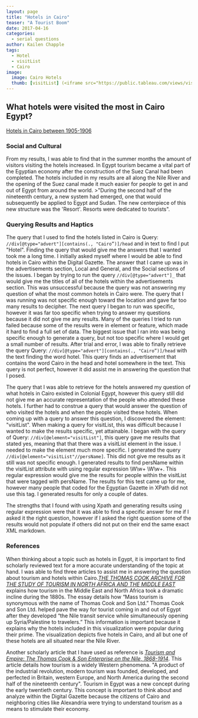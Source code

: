 ```yaml
---
layout: page
title: "Hotels in Cairo"
teaser: "A Tourist Boom"
date: 2017-04-16
categories:
  - serial questions
author: Kailen Chapple
tags:
  - Hotel
  - visitList
  - Cairo
image:
  image: Cairo Hotels
  thumb: [visitList] (<iframe src="https://public.tableau.com/views/visitList/Story1?:showVizHome=no&:embed=true" align="center" width="90%" height="500"/> )
---
```


## What hotels were visited the most in Cairo Egypt?

[Hotels in Cairo between 1905-1906](https://www.google.com/maps/@30.0302842,31.1812774,13z/data=!3m1!4b1!4m2!6m1!1s1DunCjoyI8KrRBpKhOk1C7EDsJijzv3J3)


### Social and Cultural

From my results, I was able to find that in the summer months the amount of visitors visiting the hotels increased. In Egypt tourism became a vital part of the Egyptian economy after the construction of the Suez Canal had been completed. The hotels included in my results are all along the Nile River and the opening of the Suez canal made it much easier for people to get in and out of Egypt from around the world. >"During the second half of the nineteenth century, a new system had emerged, one that would subsequently be applied to Egypt and Sudan. The new centerpiece of this new structure was the 'Resort'. Resorts were dedicated to tourists".

### Querying Results and Haptics

The query that I used to find the hotels listed in Cairo is Query: `//div[@type="advert"][contains(., "Cairo”)]/head` and in text to find I put "Hotel". Finding the query that would give me the answers that I wanted took me a long time. I initially asked myself where I would be able to find hotels in Cairo within the Digital Gazette. The answer that I came up was in the advertisements section, Local and General, and the Social sections of the issues. I began by trying to run the query `//div[@type="advert"]_` that would give me the titles of all of the hotels within the advertisements section. This was unsuccessful because the query was not answering my question of what the most common hotels in Cairo were. The query that I was running was not specific enough toward the location and gave far too many results to decipher. The next query I began to run was specific, however it was far too specific when trying to answer my questions because it did not give me any results. Many of the queries I tried to run failed because some of the results were in element or feature, which made it hard to find a full set of data. The biggest issue that I ran into was being specific enough to generate a query, but not too specific where I would get a small number of results. After trial and error, I was able to finally retrieve the query Query: `//div[@type="advert"][contains(., "Cairo”)]/head` with the text finding the word hotel. This query finds an advertisement that contains the word Cairo in the head and hotel somewhere in the text. This query is not perfect, however it did assist me in answering the question that I posed.

The query that I was able to retrieve for the hotels answered my question of what hotels in Cairo existed in Colonial Egypt, however this query still did not give me an accurate representation of the people who attended these hotels. I further had to construe a query that would answer the question of who visited the hotels and when the people visited these hotels. When coming up with a query to answer this question, I discovered the element: "visitList". When making a query for visitList, this was difficult because I wanted to make the results specific, yet attainable. I began with the query of Query: `//div[@element="visitList"]`, this query gave me results that stated yes, meaning that that there was a visitList element in the issue. I needed to make the element much more specific. I generated the query `//div[@element="visitList"//persName]`. This did not give me results as it still was not specific enough. I generated results to find persName within the visitList attribute with using regular expression \W\w+ \W\w+. This regular expression would give me the results for people within the visitList that were tagged with persName. The results for this test came up for me, however many people that coded for the Egyptian Gazette in XPath did not use this tag. I generated results for only a couple of dates.

The strengths that I found with using Xpath and generating results using regular expression were that it was able to find a specific answer for me if I asked it the right question, however if I asked the right question some of the results would not populate if others did not put on their end the same exact XML markdown.

### References
When thinking about a topic such as hotels in Egypt, it is important to find scholarly reviewed text for a more accurate understanding of the topic at hand. I was able to find three articles to assist me in answering the question about tourism and hotels within Cairo.[_THE THOMAS COOK ARCHIVE FOR THE STUDY OF TOURISM IN NORTH AFRICA AND THE MIDDLE EAST_](http://www.jstor.org/stable/23062746?Search=yes&resultItemClick=true&searchText=hotel&searchText=colonial&searchText=Egypt&searchUri=%2Faction%2FdoAdvancedSearch%3Ff1%3Dall%26amp%3Bf3%3Dall%26amp%3Bq1%3Dcolonial%2BEgypt%2B%26amp%3Bacc%3Don%26amp%3Bed%3D%26amp%3Bsd%3D%26amp%3Bc3%3DAND%26amp%3Bq0%3Dhotel%2B%26amp%3Bgroup%3Dnone%26amp%3Bc6%3DAND%26amp%3Bq2%3D%26amp%3Bf4%3Dall%26amp%3Bc1%3DAND%26amp%3Bf2%3Dall%26amp%3Bf5%3Dall%26amp%3Bf6%3Dall%26amp%3Bf0%3Dall%26amp%3Bq3%3D%26amp%3Bisbn%3D%26amp%3Bq5%3D%26amp%3Bpt%3D%26amp%3Bq6%3D%26amp%3Bc4%3DAND%26amp%3Bc2%3DAND%26amp%3Bq4%3D%26amp%3Bc5%3DAND%26amp%3Bla%3D&refreqid=search%3Adb8b6213b82816d7b3da77e796434632&seq=1#page_scan_tab_contents)
explains how tourism in the Middle East and North Africa took a dramatic incline during the 1880s. The essay details how “Mass tourism is synonymous with the name of Thomas Cook and Son Ltd.” Thomas Cook and Son Ltd. helped pave the way for tourist coming in and out of Egypt after they developed “the Nile transit service while simultaneously opening up Syria/Palestine to travelers.” This information is important because it explains why the hotels included in this visualization were popular during their prime. The visualization depicts five hotels in Cairo, and all but one of these hotels are all situated near the Nile River.


Another scholarly article that I have used as reference is [_Tourism and Empire: The Thomas Cook & Son Enterprise on the Nile, 1868-1914_](http://www.jstor.org/stable/4289940?Search=yes&resultItemClick=true&searchText=hotel&searchText=colonial&searchText=Egypt&searchUri=%2Faction%2FdoAdvancedSearch%3Ff3%3Dall%26amp%3Bf6%3Dall%26amp%3Bc1%3DAND%26amp%3Bed%3D%26amp%3Bq0%3Dhotel%2B%26amp%3Bacc%3Don%26amp%3Bf4%3Dall%26amp%3BcurrentPath%3D%252Faction%252FdoAdvancedSearch%26amp%3Bf2%3Dall%26amp%3Bpage%3D2%26amp%3Bsd%3D%26amp%3BsearchType%3DfacetSearch%26amp%3Bf0%3Dall%26amp%3Bf1%3Dall%26amp%3Bc5%3DAND%26amp%3Bc2%3DAND%26amp%3Bc3%3DAND%26amp%3Bc6%3DAND%26amp%3Bc4%3DAND%26amp%3Bgroup%3Dnone%26amp%3Bf5%3Dall%26amp%3Bq1%3Dcolonial%2BEgypt%2B&seq=1#page_scan_tab_contents). This article details how tourism is a widely Western phenomena. "A product of the industrial revolution, modern tourism was founded, developed, and perfected in Britain, western Europe, and North America during the second half of the nineteenth century". Tourism in Egypt was a new concept during the early twentieth century. This concept is important to think about and analyze within the Digital Gazette because the citizens of Cairo and neighboring cities like Alexandria were trying to understand tourism as a means to stimulate their economy.
